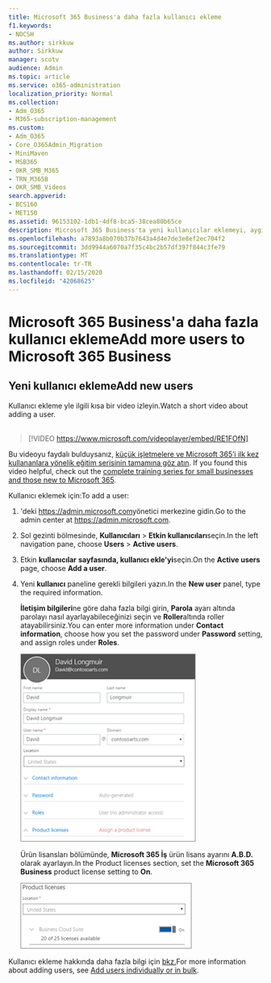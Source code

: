 ```yaml
---
title: Microsoft 365 Business'a daha fazla kullanıcı ekleme
f1.keywords:
- NOCSH
ms.author: sirkkuw
author: Sirkkuw
manager: scotv
audience: Admin
ms.topic: article
ms.service: o365-administration
localization_priority: Normal
ms.collection:
- Adm_O365
- M365-subscription-management
ms.custom:
- Adm_O365
- Core_O365Admin_Migration
- MiniMaven
- MSB365
- OKR_SMB_M365
- TRN_M365B
- OKR_SMB_Videos
search.appverid:
- BCS160
- MET150
ms.assetid: 96153102-1db1-4df8-bca5-38cea80b65ce
description: Microsoft 365 Business'ta yeni kullanıcılar eklemeyi, aygıtlarını nasıl güvene atamayı ve rolleri nasıl atayabilirsiniz öğrenin.
ms.openlocfilehash: a7893a8b070b37b7643a4d4e7de3e8ef2ec704f2
ms.sourcegitcommit: 3dd9944a6070a7f35c4bc2b57df397f844c3fe79
ms.translationtype: MT
ms.contentlocale: tr-TR
ms.lasthandoff: 02/15/2020
ms.locfileid: "42068625"
---
```

# <a name="add-more-users-to-microsoft-365-business"></a><span data-ttu-id="2ec68-103">Microsoft 365 Business'a daha fazla kullanıcı ekleme</span><span class="sxs-lookup"><span data-stu-id="2ec68-103">Add more users to Microsoft 365 Business</span></span>

## <a name="add-new-users"></a><span data-ttu-id="2ec68-104">Yeni kullanıcı ekleme</span><span class="sxs-lookup"><span data-stu-id="2ec68-104">Add new users</span></span>

<span data-ttu-id="2ec68-105">Kullanıcı ekleme yle ilgili kısa bir video izleyin.</span><span class="sxs-lookup"><span data-stu-id="2ec68-105">Watch a short video about adding a user.</span></span> <br><br>

> [!VIDEO https://www.microsoft.com/videoplayer/embed/RE1FOfN] 

<span data-ttu-id="2ec68-106">Bu videoyu faydalı bulduysanız, [küçük işletmelere ve Microsoft 365’i ilk kez kullananlara yönelik eğitim serisinin tamamına göz atın](https://support.office.com/article/6ab4bbcd-79cf-4000-a0bd-d42ce4d12816).  </span><span class="sxs-lookup"><span data-stu-id="2ec68-106">If you found this video helpful, check out the [complete training series for small businesses and those new to Microsoft 365](https://support.office.com/article/6ab4bbcd-79cf-4000-a0bd-d42ce4d12816).</span></span>

<span data-ttu-id="2ec68-107">Kullanıcı eklemek için:</span><span class="sxs-lookup"><span data-stu-id="2ec68-107">To add a user:</span></span>

1. <span data-ttu-id="2ec68-108">'deki <a href="https://go.microsoft.com/fwlink/p/?linkid=837890" target="_blank">https://admin.microsoft.com</a>yönetici merkezine gidin.</span><span class="sxs-lookup"><span data-stu-id="2ec68-108">Go to the admin center at <a href="https://go.microsoft.com/fwlink/p/?linkid=837890" target="_blank">https://admin.microsoft.com</a>.</span></span> 
2. <span data-ttu-id="2ec68-109">Sol gezinti bölmesinde, **Kullanıcıları** \> **Etkin kullanıcıları**seçin.</span><span class="sxs-lookup"><span data-stu-id="2ec68-109">In the left navigation pane, choose **Users** \> **Active users**.</span></span>
3. <span data-ttu-id="2ec68-110">Etkin **kullanıcılar** **sayfasında, kullanıcı ekle'yi**seçin.</span><span class="sxs-lookup"><span data-stu-id="2ec68-110">On the **Active users** page, choose **Add a user**.</span></span>
4. <span data-ttu-id="2ec68-111">Yeni **kullanıcı** paneline gerekli bilgileri yazın.</span><span class="sxs-lookup"><span data-stu-id="2ec68-111">In the **New user** panel, type the required information.</span></span> 
  
    <span data-ttu-id="2ec68-112">**İletişim bilgileri**ne göre daha fazla bilgi girin, **Parola** ayarı altında parolayı nasıl ayarlayabileceğinizi seçin ve **Roller**altında roller atayabilirsiniz.</span><span class="sxs-lookup"><span data-stu-id="2ec68-112">You can enter more information under **Contact information**, choose how you set the password under **Password** setting, and assign roles under **Roles**.</span></span>
      
    ![Enter user information in the New user card](../media/f04d39ca-48be-4868-8330-8552a4754c8b.png)
      
    <span data-ttu-id="2ec68-114">Ürün lisansları bölümünde, **Microsoft 365 İş** ürün lisans ayarını **A.B.D.** olarak ayarlayın.</span><span class="sxs-lookup"><span data-stu-id="2ec68-114">In the Product licenses section, set the **Microsoft 365 Business** product license setting to **On**.</span></span>
      
    ![Set the license setting to On position](../media/7404f7f7-93bc-44a3-9ffb-4208b5b17402.png)
  
<span data-ttu-id="2ec68-116">Kullanıcı ekleme hakkında daha fazla bilgi için [bkz.](https://docs.microsoft.com/office365/admin/add-users/add-users)</span><span class="sxs-lookup"><span data-stu-id="2ec68-116">For  more information about adding users, see [Add users individually or in bulk](https://docs.microsoft.com/office365/admin/add-users/add-users).</span></span>
  
